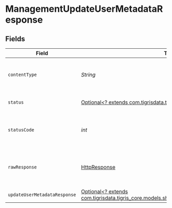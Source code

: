 # ManagementUpdateUserMetadataResponse


## Fields

| Field                                                                                                                                        | Type                                                                                                                                         | Required                                                                                                                                     | Description                                                                                                                                  |
| -------------------------------------------------------------------------------------------------------------------------------------------- | -------------------------------------------------------------------------------------------------------------------------------------------- | -------------------------------------------------------------------------------------------------------------------------------------------- | -------------------------------------------------------------------------------------------------------------------------------------------- |
| `contentType`                                                                                                                                | *String*                                                                                                                                     | :heavy_check_mark:                                                                                                                           | HTTP response content type for this operation                                                                                                |
| `status`                                                                                                                                     | [Optional<? extends com.tigrisdata.tigris_core.models.shared.Status>](../../models/shared/Status.md)                                         | :heavy_minus_sign:                                                                                                                           | Default error response                                                                                                                       |
| `statusCode`                                                                                                                                 | *int*                                                                                                                                        | :heavy_check_mark:                                                                                                                           | HTTP response status code for this operation                                                                                                 |
| `rawResponse`                                                                                                                                | [HttpResponse<InputStream>](https://docs.oracle.com/en/java/javase/11/docs/api/java.net.http/java/net/http/HttpResponse.html)                | :heavy_check_mark:                                                                                                                           | Raw HTTP response; suitable for custom response parsing                                                                                      |
| `updateUserMetadataResponse`                                                                                                                 | [Optional<? extends com.tigrisdata.tigris_core.models.shared.UpdateUserMetadataResponse>](../../models/shared/UpdateUserMetadataResponse.md) | :heavy_minus_sign:                                                                                                                           | OK                                                                                                                                           |